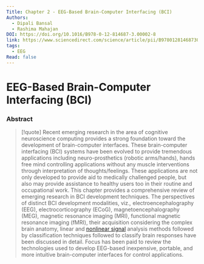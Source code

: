 ```yaml
---
Title: Chapter 2 - EEG-Based Brain-Computer Interfacing (BCI)
Authors:
  - Dipali Bansal
  - Rashima Mahajan
DOI: https://doi.org/10.1016/B978-0-12-814687-3.00002-8
link: https://www.sciencedirect.com/science/article/pii/B9780128146873000028?ref=pdf_download&fr=RR-2&rr=84e9197b6f25abd8
tags:
  - EEG
Read: false
---
```


# EEG-Based Brain-Computer Interfacing (BCI)

### Abstract
>[!quote] Recent emerging research in the area of cognitive neuroscience computing provides a strong foundation toward the development of brain-computer interfaces. These brain-computer interfacing (BCI) systems have been evolved to provide tremendous applications including neuro-prosthetics (robotic arms/hands), hands free mind controlling applications without any muscle interventions through interpretation of thoughts/feelings. These applications are not only developed to provide aid to medically challenged people, but also may provide assistance to healthy users too in their routine and occupational work. This chapter provides a comprehensive review of emerging research in BCI development techniques. The perspectives of distinct BCI development modalities, viz._,_ electroencephalography (EEG), electrocorticography (ECoG), magnetoencephalography (MEG), magnetic resonance imaging (MRI), functional magnetic resonance imaging (fMRI), their acquisition considering the complex brain anatomy, linear and [nonlinear signal](https://www.sciencedirect.com/topics/engineering/nonlinear-signal "Learn more about nonlinear signal from ScienceDirect's AI-generated Topic Pages") analysis methods followed by classification techniques followed to classify brain responses have been discussed in detail. Focus has been paid to review the technologies used to develop EEG-based inexpensive, portable, and more intuitive brain-computer interfaces for control applications.

   